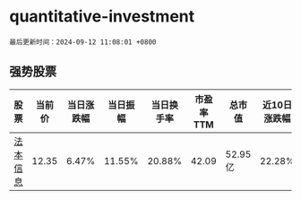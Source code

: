 # quantitative-investment

`最后更新时间：2024-09-12 11:08:01 +0800`

## 强势股票

|股票|当前价|当日涨跌幅|当日振幅|当日换手率|市盈率TTM|总市值|近10日涨跌幅|
|----|----|----|----|----|----|----|----|
|[法本信息](https://xueqiu.com/S/SZ300925)|12.35|6.47%|11.55%|20.88%|42.09|52.95亿|22.28%|
